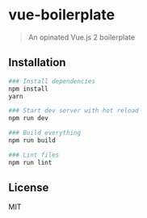 # vue-boilerplate

> An opinated Vue.js 2 boilerplate

## Installation

``` bash
### Install dependencies
npm install
yarn

### Start dev server with hot reload
npm run dev

### Build everything
npm run build

### Lint files
npm run lint
```

## License 
MIT
